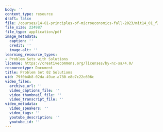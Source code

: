 ```yaml
---
body: ''
content_type: resource
draft: false
file: /courses/14-01-principles-of-microeconomics-fall-2023/mit14_01_f23_pset2sol.pdf
file_size: 224987
file_type: application/pdf
image_metadata:
  caption: ''
  credit: ''
  image-alt: ''
learning_resource_types:
- Problem Sets with Solutions
license: https://creativecommons.org/licenses/by-nc-sa/4.0/
resourcetype: Document
title: Problem Set 02 Solutions
uid: 79f0b4b8-02da-49ae-a730-e8e7c22c606c
video_files:
  archive_url: ''
  video_captions_file: ''
  video_thumbnail_file: ''
  video_transcript_file: ''
video_metadata:
  video_speakers: ''
  video_tags: ''
  youtube_description: ''
  youtube_id: ''
---
```

